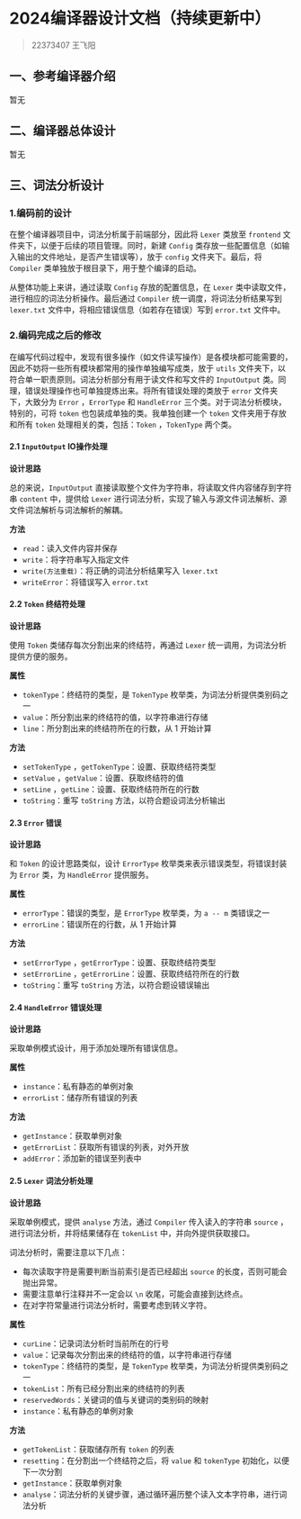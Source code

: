 # 2024编译器设计文档（持续更新中）

> 22373407  王飞阳

## 一、参考编译器介绍

暂无

## 二、编译器总体设计

暂无

## 三、词法分析设计

### 1.编码前的设计

在整个编译器项目中，词法分析属于前端部分，因此将 `Lexer` 类放至 `frontend` 文件夹下，以便于后续的项目管理。同时，新建 `Config` 类存放一些配置信息（如输入输出的文件地址，是否产生错误等），放于 `config` 文件夹下。最后，将 `Compiler` 类单独放于根目录下，用于整个编译的启动。

从整体功能上来讲，通过读取 `Config` 存放的配置信息，在 `Lexer` 类中读取文件，进行相应的词法分析操作。最后通过 `Compiler` 统一调度，将词法分析结果写到 `lexer.txt` 文件中，将相应错误信息（如若存在错误）写到 `error.txt` 文件中。

### 2.编码完成之后的修改

在编写代码过程中，发现有很多操作（如文件读写操作）是各模块都可能需要的，因此不妨将一些所有模块都常用的操作单独编写成类，放于 `utils` 文件夹下，以符合单一职责原则。词法分析部分有用于读文件和写文件的 `InputOutput` 类。同理，错误处理操作也可单独提炼出来。将所有错误处理的类放于 `error` 文件夹下，大致分为 `Error` ，`ErrorType` 和 `HandleError` 三个类。对于词法分析模块，特别的，可将 `token` 也包装成单独的类。我单独创建一个 `token` 文件夹用于存放和所有 `token` 处理相关的类，包括：`Token` ，`TokenType` 两个类。

#### 2.1 `InputOutput` IO操作处理

**设计思路**

总的来说，`InputOutput` 直接读取整个文件为字符串，将读取文件内容储存到字符串 `content` 中，提供给 `Lexer` 进行词法分析，实现了输入与源文件词法解析、源文件词法解析与词法解析的解耦。

**方法**

* `read`：读入文件内容并保存
* `write`：将字符串写入指定文件
* `write(方法重载)`：将正确的词法分析结果写入 `lexer.txt`
* `writeError`：将错误写入 `error.txt`

#### 2.2 `Token` 终结符处理

**设计思路**

使用 `Token` 类储存每次分割出来的终结符，再通过 `Lexer` 统一调用，为词法分析提供方便的服务。

**属性**

* `tokenType`：终结符的类型，是 `TokenType` 枚举类，为词法分析提供类别码之一
* `value`：所分割出来的终结符的值，以字符串进行存储
* `line`：所分割出来的终结符所在的行数，从 1 开始计算

**方法**

* `setTokenType` ，`getTokenType`：设置、获取终结符类型
* `setValue` ，`getValue`：设置、获取终结符的值
* `setLine` ，`getLine`：设置、获取终结符所在的行数
* `toString`：重写 `toString` 方法，以符合题设词法分析输出

#### 2.3 `Error` 错误

**设计思路**

和 `Token` 的设计思路类似，设计 `ErrorType` 枚举类来表示错误类型，将错误封装为 `Error` 类，为 `HandleError` 提供服务。

**属性**

* `errorType`：错误的类型，是 `ErrorType` 枚举类，为 `a -- m` 类错误之一
* `errorLine`：错误所在的行数，从 1 开始计算

**方法**

* `setErrorType` ，`getErrorType`：设置、获取终结符类型
* `setErrorLine` ，`getErrorLine`：设置、获取终结符所在的行数
* `toString`：重写 `toString` 方法，以符合题设错误输出

#### 2.4 `HandleError` 错误处理

**设计思路**

采取单例模式设计，用于添加处理所有错误信息。

**属性**

* `instance`：私有静态的单例对象
* `errorList`：储存所有错误的列表

**方法**

* `getInstance`：获取单例对象
* `getErrorList`：获取所有错误的列表，对外开放
* `addError`：添加新的错误至列表中

#### 2.5 `Lexer` 词法分析处理

**设计思路**

采取单例模式，提供 `analyse` 方法，通过 `Compiler` 传入读入的字符串 `source` ，进行词法分析，并将结果储存在 `tokenList` 中，并向外提供获取接口。

词法分析时，需要注意以下几点：

* 每次读取字符是需要判断当前索引是否已经超出 `source` 的长度，否则可能会抛出异常。
* 需要注意单行注释并不一定会以 `\n` 收尾，可能会直接到达终点。
* 在对字符常量进行词法分析时，需要考虑到转义字符。

**属性**

* `curLine`：记录词法分析时当前所在的行号
* `value`：记录每次分割出来的终结符的值，以字符串进行存储
* `tokenType`：终结符的类型，是 `TokenType` 枚举类，为词法分析提供类别码之一
* `tokenList`：所有已经分割出来的终结符的列表
* `reservedWords`：关键词的值与关键词的类别码的映射
* `instance`：私有静态的单例对象

**方法**

* `getTokenList`：获取储存所有 `token` 的列表
* `resetting`：在分割出一个终结符之后，将 `value` 和 `tokenType` 初始化，以便下一次分割
* `getInstance`：获取单例对象
* `analyse`：词法分析的关键步骤，通过循环遍历整个读入文本字符串，进行词法分析

